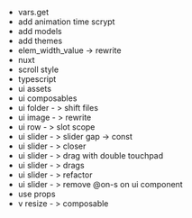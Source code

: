 - vars.get
- add animation time scrypt
- add models
- add themes
- elem_width_value -> rewrite
- nuxt
- scroll style
- typescript
- ui assets
- ui composables
- ui folder - > shift files
- ui image - > rewrite
- ui row - > slot scope
- ui slider - > slider gap -> const
- ui slider - > closer
- ui slider - > drag with double touchpad
- ui slider - > drags
- ui slider - > refactor
- ui slider - > remove @on-s on ui component
- use props
- v resize - > composable
